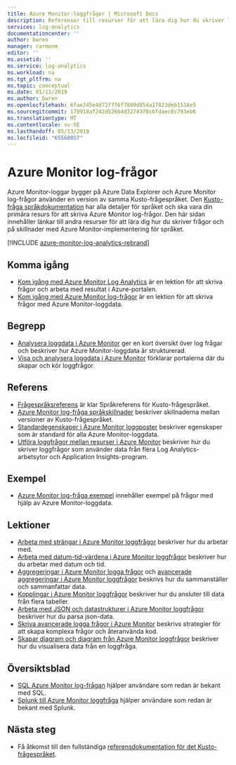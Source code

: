 ```yaml
---
title: Azure Monitor-loggfrågor | Microsoft Docs
description: Referenser till resurser för att lära dig hur du skriver loggfrågor i Azure Monitor.
services: log-analytics
documentationcenter: ''
author: bwren
manager: carmonm
editor: ''
ms.assetid: ''
ms.service: log-analytics
ms.workload: na
ms.tgt_pltfrm: na
ms.topic: conceptual
ms.date: 01/11/2019
ms.author: bwren
ms.openlocfilehash: 6fae245e4d72f7f6f7809d85da17023deb1518e5
ms.sourcegitcommit: 179918af242d52664d3274370c6fdaec6c783eb6
ms.translationtype: MT
ms.contentlocale: sv-SE
ms.lasthandoff: 05/13/2019
ms.locfileid: "65560857"
---
```

# <a name="azure-monitor-log-queries"></a>Azure Monitor log-frågor
Azure Monitor-loggar bygger på Azure Data Explorer och Azure Monitor log-frågor använder en version av samma Kusto-frågespråket. Den [Kusto-fråga språkdokumentation](/azure/kusto/query) har alla detaljer för språket och ska vara din primära resurs för att skriva Azure Monitor log-frågor. Den här sidan innehåller länkar till andra resurser för att lära dig hur du skriver frågor och på skillnader med Azure Monitor-implementering för språket.

[!INCLUDE [azure-monitor-log-analytics-rebrand](../../../includes/azure-monitor-log-analytics-rebrand.md)]

## <a name="getting-started"></a>Komma igång

- [Kom igång med Azure Monitor Log Analytics](get-started-portal.md) är en lektion för att skriva frågor och arbeta med resultat i Azure-portalen.
- [Kom igång med Azure Monitor log-frågor](get-started-queries.md) är en lektion för att skriva frågor med Azure Monitor-loggdata.

## <a name="concepts"></a>Begrepp
- [Analysera loggdata i Azure Monitor](../../azure-monitor/log-query/log-query-overview.md) ger en kort översikt över log frågar och beskriver hur Azure Monitor-loggdata är strukturerad.
- [Visa och analysera loggdata i Azure Monitor](../../azure-monitor/log-query/portals.md) förklarar portalerna där du skapar och kör loggfrågor.

## <a name="reference"></a>Referens

- [Frågespråksreferens](/azure/kusto/query) är klar Språkreferens för Kusto-frågespråket.
- [Azure Monitor log-fråga språkskillnader](data-explorer-difference.md) beskriver skillnaderna mellan versioner av Kusto-frågespråket.
- [Standardegenskaper i Azure Monitor loggposter](../../azure-monitor/platform/log-standard-properties.md) beskriver egenskaper som är standard för alla Azure Monitor-loggdata.
- [Utföra loggfrågor mellan resurser i Azure Monitor](../../azure-monitor/log-query/cross-workspace-query.md) beskriver hur du skriver loggfrågor som använder data från flera Log Analytics-arbetsytor och Application Insights-program.


## <a name="examples"></a>Exempel

- [Azure Monitor log-fråga exempel](examples.md) innehåller exempel på frågor med hjälp av Azure Monitor-loggdata.



## <a name="lessons"></a>Lektioner

- [Arbeta med strängar i Azure Monitor loggfrågor](string-operations.md) beskriver hur du arbetar med.
- [Arbeta med datum-tid-värdena i Azure Monitor loggfrågor](datetime-operations.md) beskriver hur du arbetar med datum och tid. 
- [Aggregeringar i Azure Monitor logga frågor](aggregations.md) och [avancerade aggregeringar i Azure Monitor loggfrågor](advanced-aggregations.md) beskrivs hur du sammanställer och sammanfattar data.
- [Kopplingar i Azure Monitor loggfrågor](joins.md) beskriver hur du ansluter till data från flera tabeller.
- [Arbeta med JSON och datastrukturer i Azure Monitor loggfrågor](json-data-structures.md) beskriver hur du parsa json-data.
- [Skriva avancerade logga frågor i Azure Monitor](advanced-query-writing.md) beskrivs strategier för att skapa komplexa frågor och återanvända kod.
- [Skapar diagram och diagram från Azure Monitor loggfrågor](charts.md) beskriver hur du visualisera data från en loggfråga.

## <a name="cheatsheets"></a>Översiktsblad

-  [SQL Azure Monitor log-frågan](sql-cheatsheet.md) hjälper användare som redan är bekant med SQL.
-  [Splunk till Azure Monitor loggfråga](splunk-cheatsheet.md) hjälper användare som redan är bekant med Splunk.
 
## <a name="next-steps"></a>Nästa steg

- Få åtkomst till den fullständiga [referensdokumentation för det Kusto-frågespråket](/azure/kusto/query/).
